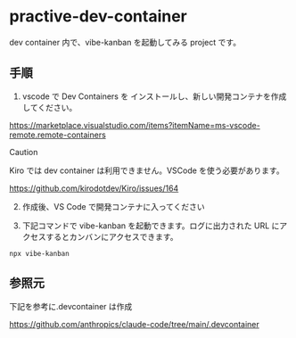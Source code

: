 # practive-dev-container

dev container 内で、vibe-kanban を起動してみる project です。

## 手順

1. vscode で Dev Containers を インストールし、新しい開発コンテナを作成してください。

https://marketplace.visualstudio.com/items?itemName=ms-vscode-remote.remote-containers

> [!CAUTION]
> Kiro では dev container は利用できません。VSCode を使う必要があります。
> 
> https://github.com/kirodotdev/Kiro/issues/164

2. 作成後、VS Code で開発コンテナに入ってください

3. 下記コマンドで vibe-kanban を起動できます。ログに出力された URL にアクセスするとカンバンにアクセスできます。

```shell
npx vibe-kanban
```

## 参照元

下記を参考に.devcontainer は作成

https://github.com/anthropics/claude-code/tree/main/.devcontainer
